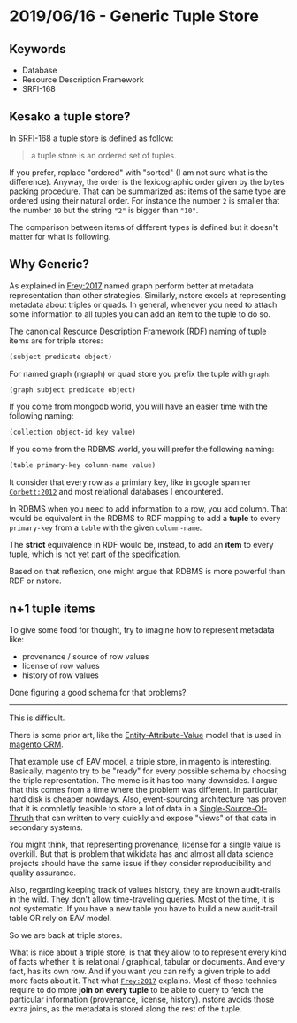 # 2019/06/16 - Generic Tuple Store

## Keywords

- Database
- Resource Description Framework
- SRFI-168

## Kesako a tuple store?

In [SRFI-168](https://srfi.schemers.org/srfi-168/) a tuple store is defined
as follow:

> a tuple store is an ordered set of tuples.

If you prefer, replace "ordered" with "sorted" (I am not sure what is
the difference). Anyway, the order is the lexicographic order given by
the bytes packing procedure. That can be summarized as: items of the
same type are ordered using their natural order. For instance the
number `2` is smaller that the number `10` but the string `"2"` is
bigger than `"10"`.

The comparison between items of different types is defined but it
doesn't matter for what is following.

## Why Generic?

As explained in
[Frey:2017](http://www.semantic-web-journal.net/content/evaluation-metadata-representations-rdf-stores-0)
named graph perform better at metadata representation than other
strategies. Similarly, nstore excels at representing metadata about
triples or quads. In general, whenever you need to attach some
information to all tuples you can add an item to the tuple to do so.

The canonical Resource Description Framework (RDF) naming of tuple
items are for triple stores:

```scheme
(subject predicate object)
```

For named graph (ngraph) or quad store you prefix the tuple with
`graph`:

```scheme
(graph subject predicate object)
```

If you come from mongodb world, you will have an easier time with
the following naming:

```scheme
(collection object-id key value)
```

If you come from the RDBMS world, you will prefer the following
naming:

```scheme
(table primary-key column-name value)
```

It consider that every row as a primiary key, like in google spanner
[`Corbett:2012`](https://ai.google/research/pubs/pub39966) and most
relational databases I encountered.

In RDBMS when you need to add information to a row, you add column.
That would be equivalent in the RDBMS to RDF mapping to add a
**tuple** to every `primary-key` from a `table` with the given
`column-name`.

The **strict** equivalence in RDF would be, instead, to add an
**item** to every tuple, which is [not yet part of the
specification](https://github.com/w3c/sparql-12/issues/98).

Based on that reflexion, one might argue that RDBMS is more powerful
than RDF or nstore.

## n+1 tuple items

To give some food for thought, try to imagine how to represent
metadata like:

- provenance / source of row values
- license of row values
- history of row values

Done figuring a good schema for that problems?

---

This is difficult.

There is some prior art, like the
[Entity-Attribute-Value](https://en.wikipedia.org/wiki/Entity%E2%80%93attribute%E2%80%93value_model)
model that is used in [magento
CRM](https://en.wikipedia.org/wiki/Magento).

That example use of EAV model, a triple store, in magento is
interesting.  Basically, magento try to be "ready" for every possible
schema by choosing the triple representation. The meme is it has too
many downsides. I argue that this comes from a time where the problem
was different. In particular, hard disk is cheaper nowdays. Also,
event-sourcing architecture has proven that it is completly feasible
to store a lot of data in a
[Single-Source-Of-Thruth](https://en.wikipedia.org/wiki/Single_source_of_truth)
that can written to very quickly and expose "views" of that data in
secondary systems.

You might think, that representing provenance, license for a single
value is overkill. But that is problem that wikidata has and almost
all data science projects should have the same issue if they consider
reproducibility and quality assurance.

Also, regarding keeping track of values history, they are known
audit-trails in the wild. They don't allow time-traveling queries.
Most of the time, it is not systematic. If you have a new table you
have to build a new audit-trail table OR rely on EAV model.

So we are back at triple stores.

What is nice about a triple store, is that they allow to to represent
every kind of facts whether it is relational / graphical, tabular or
documents. And every fact, has its own row. And if you want you can
reify a given triple to add more facts about it. That what
[`Frey:2017`](http://www.semantic-web-journal.net/content/evaluation-metadata-representations-rdf-stores-0)
explains. Most of those technics require to do more **join on every
tuple** to be able to query to fetch the particular information
(provenance, license, history). nstore avoids those extra joins, as
the metadata is stored along the rest of the tuple.
